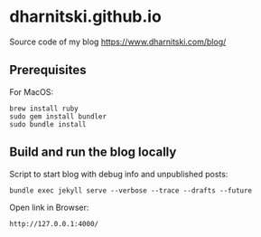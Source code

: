 # dharnitski.github.io

Source code of my blog <https://www.dharnitski.com/blog/>

## Prerequisites

For MacOS:

    brew install ruby
    sudo gem install bundler
    sudo bundle install

## Build and run the blog locally

Script to start blog with debug info and unpublished posts:

    bundle exec jekyll serve --verbose --trace --drafts --future

Open link in Browser:

    http://127.0.0.1:4000/